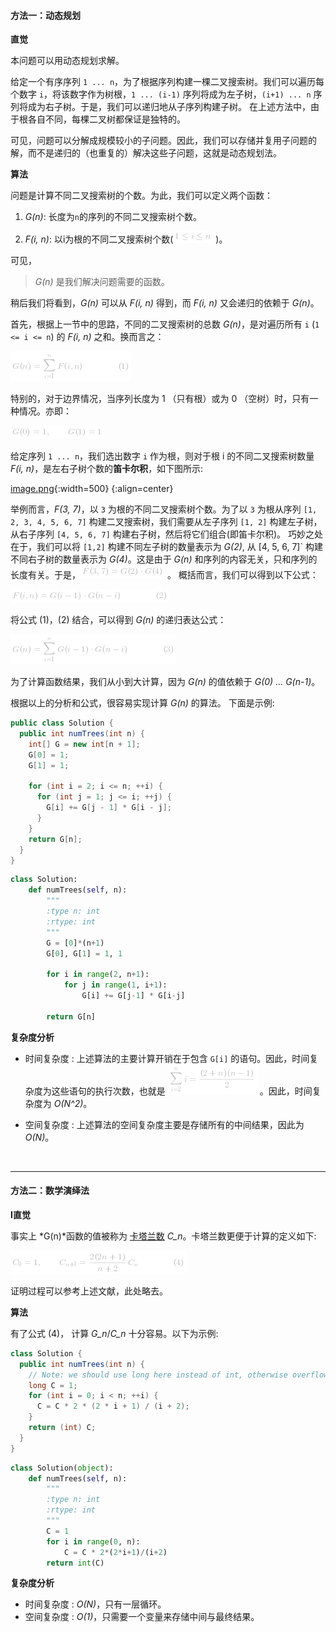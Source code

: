 
#### 方法一：动态规划

**直觉**

本问题可以用动态规划求解。

给定一个有序序列 `1 ... n`，为了根据序列构建一棵二叉搜索树。我们可以遍历每个数字 `i`，将该数字作为树根，`1 ... (i-1)` 序列将成为左子树，`(i+1) ... n` 序列将成为右子树。于是，我们可以递归地从子序列构建子树。
在上述方法中，由于根各自不同，每棵二叉树都保证是独特的。

可见，问题可以分解成规模较小的子问题。因此，我们可以存储并复用子问题的解，而不是递归的（也重复的）解决这些子问题，这就是动态规划法。

**算法**

问题是计算不同二叉搜索树的个数。为此，我们可以定义两个函数：

1. *G(n)*: 长度为`n`的序列的不同二叉搜索树个数。

2. *F(i, n)*: 以i为根的不同二叉搜索树个数(![1\leqi\leqn ](./p__1_leq_i_leq_n_.png) )。

可见，
>*G(n)* 是我们解决问题需要的函数。


稍后我们将看到，*G(n)* 可以从 *F(i, n)* 得到，而 *F(i, n)* 又会递归的依赖于 *G(n)*。

首先，根据上一节中的思路，不同的二叉搜索树的总数 *G(n)*，是对遍历所有 `i` (`1 <= i <= n`) 的 *F(i, n)* 之和。换而言之：

![G(n)=\sum_{i=1}^{n}F(i,n)\qquad\qquad(1) ](./p___G_n__=_sum_{i=1}^{n}_F_i,_n__qquad__qquad__1___.png) 

特别的，对于边界情况，当序列长度为 1 （只有根）或为 0 （空树）时，只有一种情况。亦即：

![G(0)=1,\qquadG(1)=1 ](./p___G_0__=_1,_qquad_G_1__=_1__.png) 

给定序列 `1 ... n`，我们选出数字 `i` 作为根，则对于根 i 的不同二叉搜索树数量 *F(i, n)*，是左右子树个数的**笛卡尔积**，如下图所示:

 [image.png](https://pic.leetcode-cn.com/fe9fb329250b328bb66032dda25b867e0047fcb480c2c0bcf14ecc2a4c12e454-image.png){:width=500}
{:align=center}

举例而言，*F(3, 7)*，以 `3` 为根的不同二叉搜索树个数。为了以 `3` 为根从序列 `[1, 2, 3, 4, 5, 6, 7]` 构建二叉搜索树，我们需要从左子序列 `[1, 2]` 构建左子树，从右子序列 `[4, 5, 6, 7]` 构建右子树，然后将它们组合(即笛卡尔积)。
巧妙之处在于，我们可以将 `[1,2]` 构建不同左子树的数量表示为 *G(2)*, 从 [4, 5, 6, 7]` 构建不同右子树的数量表示为 *G(4)*。这是由于 *G(n)* 和序列的内容无关，只和序列的长度有关。于是，![F(3,7)=G(2)\cdotG(4) ](./p__F_3,7__=_G_2__cdot_G_4__.png) 。 概括而言，我们可以得到以下公式：

![F(i,n)=G(i-1)\cdotG(n-i)\qquad\qquad(2) ](./p___F_i,_n__=_G_i-1__cdot_G_n-i__qquad__qquad__2___.png) 

将公式 (1)，(2) 结合，可以得到 *G(n)* 的递归表达公式：

![G(n)=\sum_{i=1}^{n}G(i-1)\cdotG(n-i)\qquad\qquad(3) ](./p___G_n__=_sum_{i=1}^{n}G_i-1__cdot_G_n-i__qquad__qquad__3___.png) 

为了计算函数结果，我们从小到大计算，因为 *G(n)* 的值依赖于 *G(0) … G(n-1)*。

根据以上的分析和公式，很容易实现计算 *G(n)* 的算法。 下面是示例:

```Java [solution 1]
public class Solution {
  public int numTrees(int n) {
    int[] G = new int[n + 1];
    G[0] = 1;
    G[1] = 1;

    for (int i = 2; i <= n; ++i) {
      for (int j = 1; j <= i; ++j) {
        G[i] += G[j - 1] * G[i - j];
      }
    }
    return G[n];
  }
}
```
```Python [solution 1]
class Solution:
    def numTrees(self, n):
        """
        :type n: int
        :rtype: int
        """
        G = [0]*(n+1)
        G[0], G[1] = 1, 1

        for i in range(2, n+1):
            for j in range(1, i+1):
                G[i] += G[j-1] * G[i-j]

        return G[n]
```


**复杂度分析**

* 时间复杂度 : 上述算法的主要计算开销在于包含 `G[i]` 的语句。因此，时间复杂度为这些语句的执行次数，也就是 ![\sum_{i=2}^{n}i=\frac{(2+n)(n-1)}{2} ](./p__sum_{i=2}^{n}_i_=_frac{_2+n__n-1_}{2}_.png) 。因此，时间复杂度为 *O(N^2)*。

* 空间复杂度 : 上述算法的空间复杂度主要是存储所有的中间结果，因此为 *O(N)*。

<br/>

---
 

#### 方法二：数学演绎法

**I直觉**

事实上 *G(n)*函数的值被称为 [卡塔兰数](https://baike.baidu.com/item/catalan/7605685?fr=aladdin) *C_n*。卡塔兰数更便于计算的定义如下:

![C_0=1,\qquadC_{n+1}=\frac{2(2n+1)}{n+2}C_n\qquad\qquad(4) ](./p___C_0_=_1,_qquad_C_{n+1}_=_frac{2_2n+1_}{n+2}C_n_qquad__qquad__4___.png) 

证明过程可以参考上述文献，此处略去。

**算法**

有了公式 (4)， 计算 *G_n*/*C_n* 十分容易。以下为示例:

```Java [solution 2]
class Solution {
  public int numTrees(int n) {
    // Note: we should use long here instead of int, otherwise overflow
    long C = 1;
    for (int i = 0; i < n; ++i) {
      C = C * 2 * (2 * i + 1) / (i + 2);
    }
    return (int) C;
  }
}
```

```Python [solution 2]
class Solution(object):
    def numTrees(self, n):
        """
        :type n: int
        :rtype: int
        """
        C = 1
        for i in range(0, n):
            C = C * 2*(2*i+1)/(i+2)
        return int(C)
```

**复杂度分析**

* 时间复杂度 : *O(N)*，只有一层循环。
* 空间复杂度 : *O(1)*，只需要一个变量来存储中间与最终结果。

